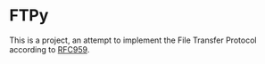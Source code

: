 # FTPy
This is a project, an attempt to implement the File Transfer Protocol according to
[RFC959](https://www.w3.org/Protocols/rfc959/). 